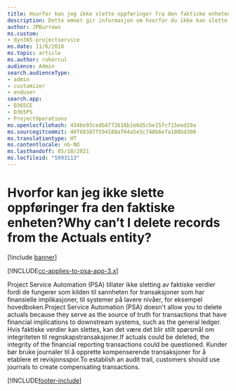 ```yaml
---
title: Hvorfor kan jeg ikke slette oppføringer fra den faktiske enheten?
description: Dette emnet gir informasjon om hvorfor du ikke kan slette oppføringer fra den faktiske enheten.
author: JPBurrows
ms.custom:
- dyn365-projectservice
ms.date: 11/6/2018
ms.topic: article
ms.author: ruhercul
audience: Admin
search.audienceType:
- admin
- customizer
- enduser
search.app:
- D365CE
- D365PS
- ProjectOperations
ms.openlocfilehash: 434be93cedb4772616b1e6d5cbe15fc715eed19a
ms.sourcegitcommit: 40f68387f594180af64a5e5c748b6efa188bd300
ms.translationtype: HT
ms.contentlocale: nb-NO
ms.lasthandoff: 05/10/2021
ms.locfileid: "5993113"
---
```

# <a name="why-cant-i-delete-records-from-the-actuals-entity"></a><span data-ttu-id="910ec-103">Hvorfor kan jeg ikke slette oppføringer fra den faktiske enheten?</span><span class="sxs-lookup"><span data-stu-id="910ec-103">Why can’t I delete records from the Actuals entity?</span></span>

[!include [banner](../includes/psa-now-project-operations.md)]

[!INCLUDE[cc-applies-to-psa-app-3.x](../includes/cc-applies-to-psa-app-3x.md)]

<span data-ttu-id="910ec-104">Project Service Automation (PSA) tillater ikke sletting av faktiske verdier fordi de fungerer som kilden til sannheten for transaksjoner som har finansielle implikasjoner, til systemer på lavere nivåer, for eksempel hovedboken.</span><span class="sxs-lookup"><span data-stu-id="910ec-104">Project Service Automation (PSA) doesn't allow you to delete actuals because they serve as the source of truth for transactions that have financial implications to downstream systems, such as the general ledger.</span></span> <span data-ttu-id="910ec-105">Hvis faktiske verdier kan slettes, kan det være det blir stilt spørsmål om integriteten til regnskapstransaksjoner.</span><span class="sxs-lookup"><span data-stu-id="910ec-105">If actuals could be deleted, the integrity of the financial reporting transactions could be questioned.</span></span> <span data-ttu-id="910ec-106">Kunder bør bruke journaler til å opprette kompenserende transaksjoner for å etablere et revisjonsspor.</span><span class="sxs-lookup"><span data-stu-id="910ec-106">To establish an audit trail, customers should use journals to create compensating transactions.</span></span>



[!INCLUDE[footer-include](../includes/footer-banner.md)]